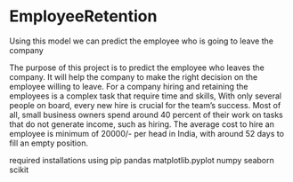# EmployeeRetention
Using this model we can predict the employee who is going to leave the company

The purpose of this project is to predict the employee who leaves the company. It will help the company to make the right decision on the employee willing to leave.
For a company hiring and retaining the employees is a complex task that require time and skills,
With only several people on board, every new hire is crucial for the team’s success.
Most of all, small business owners spend around 40 percent of their work on tasks that do not generate income, such as hiring.
The average cost to hire an employee is minimum of 20000/- per head in India, with around 52 days to fill an empty position.


required installations using pip
pandas
matplotlib.pyplot
numpy
seaborn
scikit
